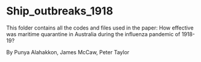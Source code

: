 # Ship_outbreaks_1918

This folder contains all the codes and files used in the paper:
How effective was maritime quarantine in Australia during the influenza pandemic of 1918-19?

By 
Punya Alahakkon, James McCaw, Peter Taylor 
